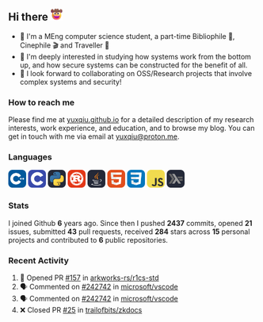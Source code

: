 ## Hi there <picture><img src="./assets/cowboy.png" alt="Cowboy Hat Face" width="25" height="25" /></picture>

- 📖 I'm a MEng computer science student, a part-time Bibliophile 📕, Cinephile 🎬 and Traveller 🚀
- 📍 I'm deeply interested in studying how systems work from the bottom up, and how secure systems can be constructed for the benefit of all.
- 👯 I look forward to collaborating on OSS/Research projects that involve complex systems and security!

### How to reach me

Please find me at [yuxqiu.github.io](https://yuxqiu.github.io/) for a detailed description of my research interests, work experience, and education, and to browse my blog. You can get in touch with me via email at [yuxqiu@proton.me](mailto:yuxqiu@proton.me).

### Languages

<p float="left">
<picture><img src="./assets/cpp.svg" alt="cpp" width="36" /></picture>
<picture><img src="./assets/c.svg" alt="c" width="36" /></picture>
<picture><img src="./assets/py.svg" alt="python" width="36" /></picture>
<picture><img src="./assets/rust.svg" alt="rust" width="36" /></picture>
<picture><img src="./assets/java.svg" alt="java" width="36" /></picture>
<picture><img src="./assets/html.svg" alt="html" width="36" /></picture>
<picture><img src="./assets/css.svg" alt="css" width="36" /></picture>
<picture><img src="./assets/js.svg" alt="js" width="36" /></picture>
<picture><img src="./assets/haskell.svg" alt="haskell" width="36" /></picture>
</p>

### Stats

I joined Github **6** years ago. Since then I pushed **2437** commits, opened **21** issues, submitted **43** pull requests, received **284** stars across **15** personal projects and contributed to **6** public repositories.

### Recent Activity

<!--START_SECTION:activity-->
1. 💪 Opened PR [#157](https://github.com/arkworks-rs/r1cs-std/pull/157) in [arkworks-rs/r1cs-std](https://github.com/arkworks-rs/r1cs-std)
2. 🗣 Commented on [#242742](https://github.com/microsoft/vscode/issues/242742#issuecomment-2705115916) in [microsoft/vscode](https://github.com/microsoft/vscode)
3. 🗣 Commented on [#242742](https://github.com/microsoft/vscode/issues/242742#issuecomment-2702272902) in [microsoft/vscode](https://github.com/microsoft/vscode)
4. ❌ Closed PR [#25](https://github.com/trailofbits/zkdocs/pull/25) in [trailofbits/zkdocs](https://github.com/trailofbits/zkdocs)
<!--END_SECTION:activity-->
